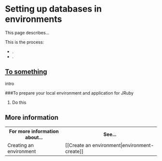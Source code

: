 # Setting up databases in environments

This page describes...

<!-- Use this page as an introduction. Make sure to address that we automatically create the database for you.
How to choose the size of the database instance
How to choose the size of the /db volume
When to choose a database slave (is there any point to having more than one slave?) -->

This is the process:

* [  ][1].  
* [  ][2].



<a href=#topic1><h2 id="topic1">To something</h2></a> 

intro


###To prepare your local environment and application for JRuby

1. Do this

       


<h2 id="topic5"> More information</h2>

<table>
  <tr>
    <th>For more information about...</th><th>See...</th>
  </tr>
  <tr>
    <td>Creating an environment</td><td>[[Create an environment|environment-create]]</td>
  </tr> 
</table>


[1]: #topic1        "topic1"
[2]: #topic2        "topic2"
[3]: #topic3        "topic3"
